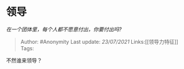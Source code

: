 # 领导
*在一个团体里，每个人都不愿意付出，你要付出吗?*

> Author: #Anonymity
> Last update: *23/07/2021* 
> Links:[[领导力特征]]
> Tags: 

 
不然谁来领导？



